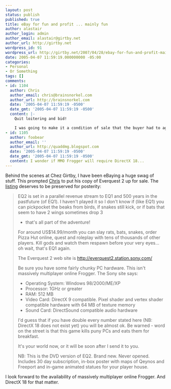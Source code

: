 ```yaml
---
layout: post
status: publish
published: true
title: eBay for fun and profit ... mainly fun
author: alastair
author_login: admin
author_email: alastair@girtby.net
author_url: http://girtby.net
wordpress_id: 91
wordpress_url: http://girtby.net/2007/04/28/ebay-for-fun-and-profit-mainly-fun
date: 2005-04-07 11:59:19.000000000 -05:00
categories:
- Personal
- Or Something
tags: []
comments:
- id: 1104
  author: Chris
  author_email: chris@brainsnorkel.com
  author_url: http://brainsnorkel.com
  date: '2005-04-07 11:59:19 -0500'
  date_gmt: '2005-04-07 11:59:19 -0500'
  content: |-
    Quit loitering and bid!

    I was going to make it a condition of sale that the buyer had to agree not to <a href="http://www.smh.com.au/news/World/Online-gamer-killed-for-selling-virtual-weapon/2005/03/30/1111862440188.html?oneclick=true" rel="nofollow">murder anyone in revenge for virtual theft</a> but that would detract from the generally positive tone of the listing :D
- id: 1105
  author: foobear
  author_email: ''
  author_url: http://quaddmg.blogspot.com
  date: '2005-04-07 11:59:19 -0500'
  date_gmt: '2005-04-07 11:59:19 -0500'
  content: I wonder if MMO Frogger will require DirectX 18...
---
```

Behind the scenes at Chez Girtby, I have been eBaying a huge swag of stuff. This prompted [Chris](http://brainsnorkel.com/2005/04/07/buy-my-stuff/) to put his copy of Everquest 2 up for sale. The [listing](http://cgi.ebay.com.au/ws/eBayISAPI.dll?ViewItem&rd=1&item=8183526846&ssPageName=STRK:MESE:IT) deserves to be preserved for posterity:

> EQ2 is set in a parallel revenue stream to EQ1 and 500 years in
> the pastfuture (of EQ1). I haven't played it so I don't know
> if (like EQ1) you can pickpocket the beaks from birds, if snakes
> still kick, or if bats that seem to have 2 wings sometimes drop 3
> - that's all part of the adventure!
>
> For around US$14.99/month you can slay rats, bats, snakes, order
> Pizza Hut online, quest and roleplay with tens of thousands of
> other players. Kill gods and watch them respawn before your very
> eyes... oh wait, that's EQ1 again.
>
> The Everquest 2 web site is http://everquest2.station.sony.com/
>
> Be sure you have some fairly chunky PC hardware. This isn't
> massively multiplayer online Frogger. The Sony site says:
>
>  - Operating System: Windows 98/2000/ME/XP
>  - Processor: 1GHz or greater
>  - RAM: 512 MB
>  - Video Card: DirectX 9 compatible. Pixel shader and vertex
>    shader compatible hardware with 64 MB of texture memory
>  - Sound Card: DirectSound compatible audio hardware
>
> I'd guess that if you have double every number stated here (NB:
> DirectX 18 does not exist yet) you will be almost ok. Be warned -
> word on the street is that this game kills puny PCs and eats them
> for breakfast.
>
> It's your world now, or it will be soon after I send it to you.
>
> NB: This is the DVD version of EQ2. Brand new. Never
> opened. Includes 30 day subscription, in-box poster with maps of
> Qeynos and Freeport and in-game animated statues for your player
> house.

I look forward to the availability of massively multiplayer online Frogger. And DirectX 18 for that matter.
